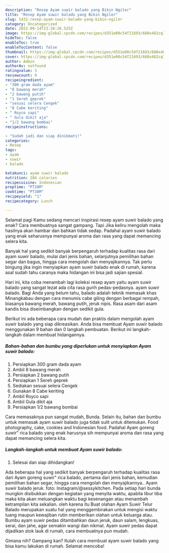 ```yaml
---
description: "Resep Ayam suwir balado yang Bikin Ngiler"
title: "Resep Ayam suwir balado yang Bikin Ngiler"
slug: 1432-resep-ayam-suwir-balado-yang-bikin-ngiler
category: Uncategorized
date: 2022-09-14T23:28:26.525Z
image: https://img-global.cpcdn.com/recipes/d351e00c54f21693/680x482cq70/ayam-suwir-balado-foto-resep-utama.jpg
hideToc: false
enableToc: true
enableTocContent: false
thumbnail: https://img-global.cpcdn.com/recipes/d351e00c54f21693/680x482cq70/ayam-suwir-balado-foto-resep-utama.jpg
cover: https://img-global.cpcdn.com/recipes/d351e00c54f21693/680x482cq70/ayam-suwir-balado-foto-resep-utama.jpg
author: Admin
authorAv: notfound
ratingvalue: 3
reviewcount: 9
recipeingredient:
- "300 gram dada ayam"
- "8 bawang merah"
- "2 bawang putih"
- "1 Sereh geprek"
- "sesuai selera Cengek"
- "8 Cabe keriting"
- " Royco sapi"
- " Gula dikit aja"
- "1/2 bawang bombai"
recipeinstructions:

- "Sudah jadi dan siap dinikmati!"
categories:
- Resep
tags:
- ayam
- suwir
- balado

katakunci: ayam suwir balado 
nutrition: 284 calories
recipecuisine: Indonesian
preptime: "PT28M"
cooktime: "PT38M"
recipeyield: "1"
recipecategory: Lunch

---
```



Selamat pagi Kamu sedang mencari inspirasi resep ayam suwir balado yang enak? Cara membuatnya sangat gampang. Tapi Jika keliru mengolah maka hasilnya akan hambar dan bahkan tidak sedap. Padahal ayam suwir balado yang enak seharusnya mempunyai aroma dan rasa yang dapat memancing selera kita.


Banyak hal yang sedikit banyak berpengaruh terhadap kualitas rasa dari ayam suwir balado, mulai dari jenis bahan, selanjutnya pemilihan bahan segar dan bagus, hingga cara mengolah dan menyajikannya. Tak perlu bingung jika ingin menyiapkan ayam suwir balado enak di rumah, karena asal sudah tahu caranya maka hidangan ini bisa jadi sajian spesial.

Hari ini, kita coba menambah lagi koleksi resep ayam yaitu ayam suwir balado yang sangat lezat ada cita rasa gurih pedas-pedasnya. ayam suwir balado. Bagi Anda yang belum tahu, balado adalah teknik memasak khas Minangkabau dengan cara menumis cabe giling dengan berbagai rempah, biasanya bawang merah, bawang putih, jeruk nipis. Rasa asam dari asam kandis bisa diseimbangkan dengan sedikit gula.


Berikut ini ada beberapa cara mudah dan praktis dalam mengolah ayam suwir balado yang siap dikreasikan. Anda bisa membuat Ayam suwir balado menggunakan 9 bahan dan 0 langkah pembuatan. Berikut ini langkah-langkah dalam membuat hidangannya.

<!--inarticleads1-->

##### Bahan-bahan dan bumbu yang diperlukan untuk menyiapkan Ayam suwir balado:

1. Persiapkan 300 gram dada ayam
1. Ambil 8 bawang merah
1. Persiapkan 2 bawang putih
1. Persiapkan 1 Sereh geprek
1. Sediakan sesuai selera Cengek
1. Gunakan 8 Cabe keriting
1. Ambil  Royco sapi
1. Ambil  Gula dikit aja
1. Persiapkan 1/2 bawang bombai


Cara memasaknya pun sangat mudah, Bunda. Selain itu, bahan dan bumbu untuk memasak ayam suwir balado juga tidak sulit untuk ditemukan. Food photography, cake, cookies and Indonesian food. Padahal Ayam goreng suwir&#34; rica balado yang enak harusnya sih mempunyai aroma dan rasa yang dapat memancing selera kita. 

<!--inarticleads2-->

##### Langkah-langkah untuk membuat Ayam suwir balado:


1. Selesai dan siap dihidangkan!

Ada beberapa hal yang sedikit banyak berpengaruh terhadap kualitas rasa dari Ayam goreng suwir&#34; rica balado, pertama dari jenis bahan, kemudian pemilihan bahan segar, hingga cara mengolah dan menyajikannya.. Ayam suwir balado jeruk. foto: Instagram/@sessykitchen. Pada setiap hari bunda mungkin disibukkan dengan kegiatan yang menyita waktu, apabila libur tiba maka kita akan meluangkan waktu bagi kesenangan atau menambah ketrampilan kita sekalian. oleh karena itu Buat olahan Ayam Suwir Telur Balado merupakan suatu hal yang menggembirakan untuk mengisi waktu luang maupun kewajiban rutin memberikan olahan untuk keluarga atau. Bumbu ayam suwir pedas ditambahkan daun jeruk, daun salam, lengkuas, serai, dan jahe, agar semakin wangi dan nikmat. Ayam suwir pedas dapat dijadikan stok lauk di rumah, cara membuatnya pun mudah. 

Gimana nih? Gampang kan? Itulah cara membuat ayam suwir balado yang bisa kamu lakukan di rumah. Selamat mencoba!
